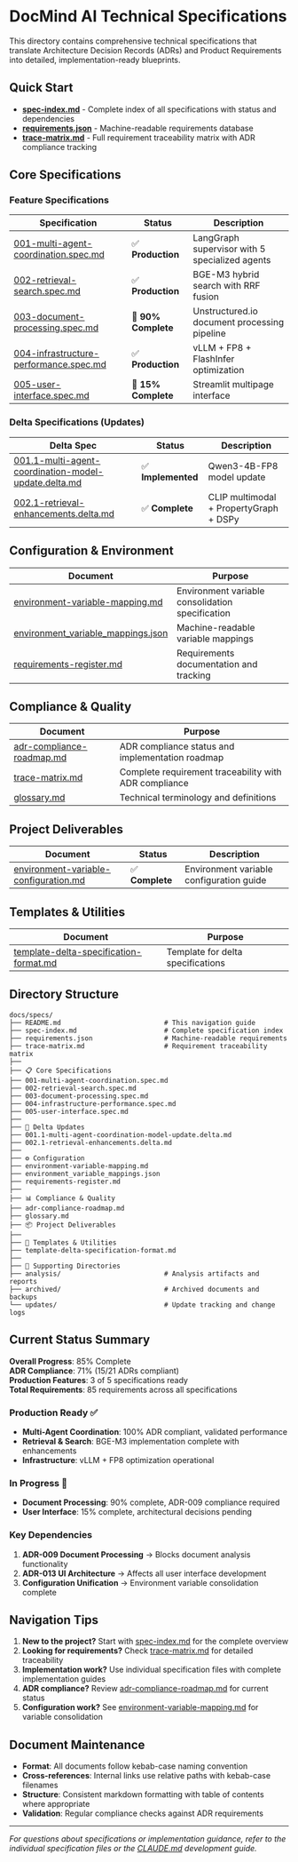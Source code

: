 # DocMind AI Technical Specifications

This directory contains comprehensive technical specifications that translate Architecture Decision Records (ADRs) and Product Requirements into detailed, implementation-ready blueprints.

## Quick Start

- **[spec-index.md](./spec-index.md)** - Complete index of all specifications with status and dependencies
- **[requirements.json](./requirements.json)** - Machine-readable requirements database
- **[trace-matrix.md](./trace-matrix.md)** - Full requirement traceability matrix with ADR compliance tracking

## Core Specifications

### Feature Specifications

| Specification | Status | Description |
|---------------|---------|------------|
| [001-multi-agent-coordination.spec.md](./001-multi-agent-coordination.spec.md) | ✅ **Production** | LangGraph supervisor with 5 specialized agents |
| [002-retrieval-search.spec.md](./002-retrieval-search.spec.md) | ✅ **Production** | BGE-M3 hybrid search with RRF fusion |
| [003-document-processing.spec.md](./003-document-processing.spec.md) | 🔄 **90% Complete** | Unstructured.io document processing pipeline |
| [004-infrastructure-performance.spec.md](./004-infrastructure-performance.spec.md) | ✅ **Production** | vLLM + FP8 + FlashInfer optimization |
| [005-user-interface.spec.md](./005-user-interface.spec.md) | 🔄 **15% Complete** | Streamlit multipage interface |

### Delta Specifications (Updates)

| Delta Spec | Status | Description |
|------------|---------|------------|
| [001.1-multi-agent-coordination-model-update.delta.md](./001.1-multi-agent-coordination-model-update.delta.md) | ✅ **Implemented** | Qwen3-4B-FP8 model update |
| [002.1-retrieval-enhancements.delta.md](./002.1-retrieval-enhancements.delta.md) | ✅ **Complete** | CLIP multimodal + PropertyGraph + DSPy |

## Configuration & Environment

| Document | Purpose |
|----------|---------|
| [environment-variable-mapping.md](./environment-variable-mapping.md) | Environment variable consolidation specification |
| [environment_variable_mappings.json](./environment_variable_mappings.json) | Machine-readable variable mappings |
| [requirements-register.md](./requirements-register.md) | Requirements documentation and tracking |

## Compliance & Quality

| Document | Purpose |
|----------|---------|
| [adr-compliance-roadmap.md](./adr-compliance-roadmap.md) | ADR compliance status and implementation roadmap |
| [trace-matrix.md](./trace-matrix.md) | Complete requirement traceability with ADR compliance |
| [glossary.md](./glossary.md) | Technical terminology and definitions |

## Project Deliverables

| Document | Status | Description |
|----------|---------|------------|
| [environment-variable-configuration.md](../developers/environment-variable-configuration.md) | ✅ **Complete** | Environment variable configuration guide |

## Templates & Utilities

| Document | Purpose |
|----------|---------|
| [template-delta-specification-format.md](./template-delta-specification-format.md) | Template for delta specifications |

## Directory Structure

```
docs/specs/
├── README.md                          # This navigation guide
├── spec-index.md                      # Complete specification index
├── requirements.json                  # Machine-readable requirements
├── trace-matrix.md                    # Requirement traceability matrix
├── 
├── 📋 Core Specifications
├── 001-multi-agent-coordination.spec.md
├── 002-retrieval-search.spec.md
├── 003-document-processing.spec.md
├── 004-infrastructure-performance.spec.md
├── 005-user-interface.spec.md
├── 
├── 🔄 Delta Updates
├── 001.1-multi-agent-coordination-model-update.delta.md
├── 002.1-retrieval-enhancements.delta.md
├── 
├── ⚙️ Configuration
├── environment-variable-mapping.md
├── environment_variable_mappings.json
├── requirements-register.md
├── 
├── 📊 Compliance & Quality
├── adr-compliance-roadmap.md
├── glossary.md
├── 📦 Project Deliverables
├── 
├── 🔧 Templates & Utilities
├── template-delta-specification-format.md
├── 
├── 📁 Supporting Directories
├── analysis/                          # Analysis artifacts and reports
├── archived/                          # Archived documents and backups
└── updates/                           # Update tracking and change logs
```

## Current Status Summary

**Overall Progress**: 85% Complete  
**ADR Compliance**: 71% (15/21 ADRs compliant)  
**Production Features**: 3 of 5 specifications ready  
**Total Requirements**: 85 requirements across all specifications  

### Production Ready ✅

- **Multi-Agent Coordination**: 100% ADR compliant, validated performance
- **Retrieval & Search**: BGE-M3 implementation complete with enhancements
- **Infrastructure**: vLLM + FP8 optimization operational

### In Progress 🔄

- **Document Processing**: 90% complete, ADR-009 compliance required
- **User Interface**: 15% complete, architectural decisions pending

### Key Dependencies

1. **ADR-009 Document Processing** → Blocks document analysis functionality
2. **ADR-013 UI Architecture** → Affects all user interface development
3. **Configuration Unification** → Environment variable consolidation complete

## Navigation Tips

1. **New to the project?** Start with [spec-index.md](./spec-index.md) for the complete overview
2. **Looking for requirements?** Check [trace-matrix.md](./trace-matrix.md) for detailed traceability
3. **Implementation work?** Use individual specification files with complete implementation guides
4. **ADR compliance?** Review [adr-compliance-roadmap.md](./adr-compliance-roadmap.md) for current status
5. **Configuration work?** See [environment-variable-mapping.md](./environment-variable-mapping.md) for variable consolidation

## Document Maintenance

- **Format**: All documents follow kebab-case naming convention
- **Cross-references**: Internal links use relative paths with kebab-case filenames
- **Structure**: Consistent markdown formatting with table of contents where appropriate
- **Validation**: Regular compliance checks against ADR requirements

---

*For questions about specifications or implementation guidance, refer to the individual specification files or the [CLAUDE.md](../../CLAUDE.md) development guide.*
